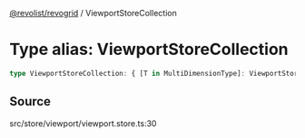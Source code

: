 [@revolist/revogrid](README.md) / ViewportStoreCollection

# Type alias: ViewportStoreCollection

```ts
type ViewportStoreCollection: { [T in MultiDimensionType]: ViewportStore };
```

## Source

src/store/viewport/viewport.store.ts:30
